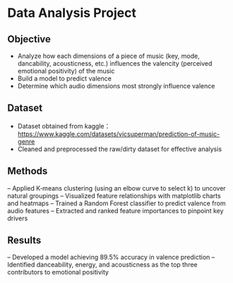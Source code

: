 # Data Analysis Project

## Objective
- Analyze how each dimensions of a piece of music (key, mode, dancability, acousticness, etc.) influences the valencity (perceived emotional positivity) of the music
- Build a model to predict valence
- Determine which audio dimensions most strongly influence valence

## Dataset
- Dataset obtained from kaggle： https://www.kaggle.com/datasets/vicsuperman/prediction-of-music-genre
- Cleaned and preprocessed the raw/dirty dataset for effective analysis

## Methods
– Applied K‑means clustering (using an elbow curve to select k) to uncover natural groupings
– Visualized feature relationships with matplotlib charts and heatmaps
– Trained a Random Forest classifier to predict valence from audio features
– Extracted and ranked feature importances to pinpoint key drivers

## Results
– Developed a model achieving 89.5% accuracy in valence prediction
– Identified danceability, energy, and acousticness as the top three contributors to emotional positivity

